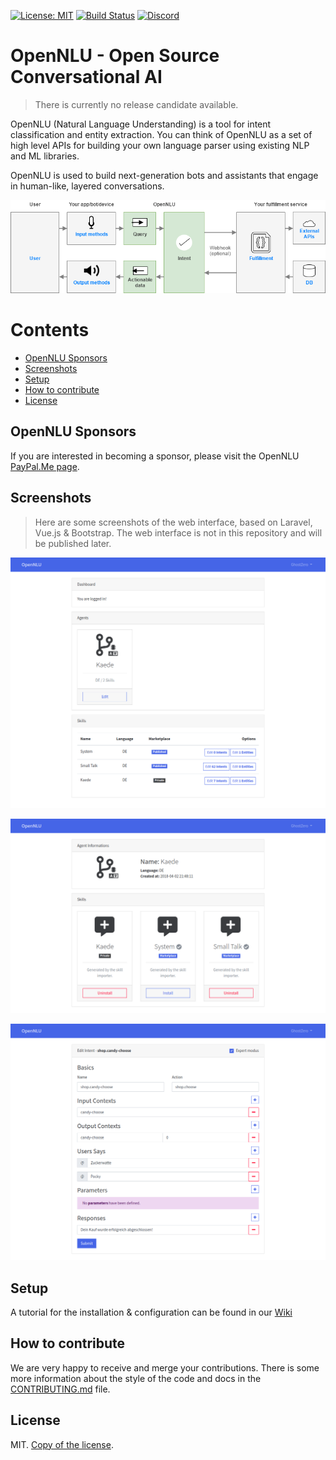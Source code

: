 [![License: MIT](https://img.shields.io/github/license/GhostZero/OpenNLU.svg)](https://opensource.org/licenses/MIT)
[![Build Status](https://img.shields.io/travis/GhostZero/OpenNLU/master.svg)](https://travis-ci.org/GhostZero/OpenNLU)
[![Discord](https://img.shields.io/discord/373468864098336768.svg)](https://ghostzero.me/discord)

# OpenNLU - Open Source Conversational AI

> There is currently no release candidate available.

OpenNLU (Natural Language Understanding) is a tool for intent classification and entity extraction. You can think of OpenNLU as a set of high level APIs for building your own language parser using existing NLP and ML libraries.

OpenNLU is used to build next-generation bots and assistants that engage in human-like, layered conversations.

![OpenNLU Overview](docs/assets/images/OpenNLU.png)

# Contents

- [OpenNLU Sponsors](#opennlu-sponsors) 
- [Screenshots](#screenshots) 
- [Setup](#setup) 
- [How to contribute](#how-to-contribute)
- [License](#license)

## OpenNLU Sponsors

If you are interested in becoming a sponsor, please visit the OpenNLU [PayPal.Me page](https://www.paypal.me/preussio).

## Screenshots

> Here are some screenshots of the web interface, based on Laravel, Vue.js & Bootstrap. The web interface is not in this repository and will be published later.

![OpenNLU Web - Home](docs/assets/images/screenshot-opennlu-index.png)

![OpenNLU Web - Agent Information](docs/assets/images/screenshot-opennlu-agent.png)

![OpenNLU Web - Intent Editor](docs/assets/images/screenshot-opennlu-intent.png)

## Setup

A tutorial for the installation & configuration can be found in our [Wiki](https://github.com/GhostZero/OpenNLU/wiki)

## How to contribute

We are very happy to receive and merge your contributions. There is some more information about the style of the code and docs in the [CONTRIBUTING.md](CONTRIBUTING.md) file.

## License

MIT. [Copy of the license](LICENSE).
